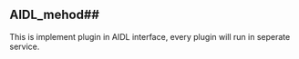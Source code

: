 ## AIDL_mehod##

This is implement plugin in AIDL interface, every plugin will run in seperate service. 
